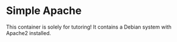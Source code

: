 # Simple Apache
This container is solely for tutoring! It contains a Debian system with Apache2 installed.